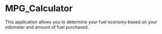 # MPG_Calculator
This application allows you to determine your fuel economy based on your odometer and amount of fuel purchased.
